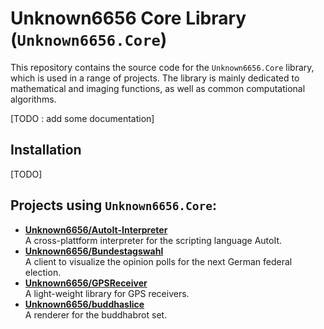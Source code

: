 # Unknown6656 Core Library (`Unknown6656.Core`)

This repository contains the source code for the `Unknown6656.Core` library, which is used in a range of projects.
The library is mainly dedicated to mathematical and imaging functions, as well as common computational algorithms.


[TODO : add some documentation]


## Installation

[TODO]


## Projects using `Unknown6656.Core`:
- **[Unknown6656/AutoIt-Interpreter](https://github.com/Unknown6656/AutoIt-Interpreter)**<br/>
  A cross-plattform interpreter for the scripting language AutoIt.
- **[Unknown6656/Bundestagswahl](https://github.com/Unknown6656/Bundestagswahl)**<br/>
  A client to visualize the opinion polls for the next German federal election.
- **[Unknown6656/GPSReceiver](https://github.com/Unknown6656/GPSReceiver)**<br/>
  A light-weight library for GPS receivers.
- **[Unknown6656/buddhaslice](https://github.com/Unknown6656/buddhaslice)**<br/>
  A renderer for the buddhabrot set.

